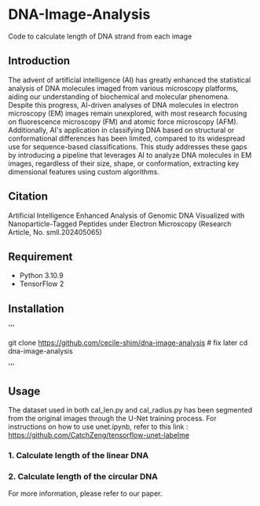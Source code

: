 # DNA-Image-Analysis


Code to calculate length of DNA strand from each image


## Introduction
The advent of artificial intelligence (AI) has greatly enhanced the statistical analysis of DNA molecules imaged from various microscopy platforms, aiding our understanding of biochemical and molecular phenomena. Despite this progress, AI-driven analyses of DNA molecules in electron microscopy (EM) images remain unexplored, with most research focusing on fluorescence microscopy (FM) and atomic force microscopy (AFM). Additionally, AI's application in classifying DNA based on structural or conformational differences has been limited, compared to its widespread use for sequence-based classifications. This study addresses these gaps by introducing a pipeline that leverages AI to analyze DNA molecules in EM images, regardless of their size, shape, or conformation, extracting key dimensional features using custom algorithms.


## Citation
Artificial Intelligence Enhanced Analysis of Genomic DNA Visualized with Nanoparticle-Tagged Peptides under Electron Microscopy (Research Article, No. smll.202405065)


## Requirement
+ Python 3.10.9
+ TensorFlow 2


## Installation
'''

git clone https://github.com/cecile-shim/dna-image-analysis # fix later
cd dna-image-analysis

'''


## Usage
The dataset used in both cal_len.py and cal_radius.py has been segmented from the original images through the U-Net training process. For instructions on how to use unet.ipynb, refer to this link : <https://github.com/CatchZeng/tensorflow-unet-labelme>


### 1. Calculate length of the linear DNA


### 2. Calculate length of the circular DNA


For more information, please refer to our paper.
